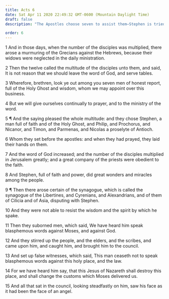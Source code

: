 ```yaml
---
title: Acts 6
date: Sat Apr 11 2020 22:49:32 GMT-0600 (Mountain Daylight Time)
draft: false
description: "The Apostles choose seven to assist them—Stephen is tried before the council."

order: 6
---
```

    
1 And in those days, when the number of the disciples was multiplied, there arose a murmuring of the Grecians against the Hebrews, because their widows were neglected in the daily ministration.

2 Then the twelve called the multitude of the disciples unto them, and said, It is not reason that we should leave the word of God, and serve tables.

3 Wherefore, brethren, look ye out among you seven men of honest report, full of the Holy Ghost and wisdom, whom we may appoint over this business.

4 But we will give ourselves continually to prayer, and to the ministry of the word.

5 ¶ And the saying pleased the whole multitude: and they chose Stephen, a man full of faith and of the Holy Ghost, and Philip, and Prochorus, and Nicanor, and Timon, and Parmenas, and Nicolas a proselyte of Antioch.

6 Whom they set before the apostles: and when they had prayed, they laid their hands on them.

7 And the word of God increased; and the number of the disciples multiplied in Jerusalem greatly; and a great company of the priests were obedient to the faith.

8 And Stephen, full of faith and power, did great wonders and miracles among the people.

9 ¶ Then there arose certain of the synagogue, which is called the synagogue of the Libertines, and Cyrenians, and Alexandrians, and of them of Cilicia and of Asia, disputing with Stephen.

10 And they were not able to resist the wisdom and the spirit by which he spake.

11 Then they suborned men, which said, We have heard him speak blasphemous words against Moses, and against God.

12 And they stirred up the people, and the elders, and the scribes, and came upon him, and caught him, and brought him to the council.

13 And set up false witnesses, which said, This man ceaseth not to speak blasphemous words against this holy place, and the law.

14 For we have heard him say, that this Jesus of Nazareth shall destroy this place, and shall change the customs which Moses delivered us.

15 And all that sat in the council, looking steadfastly on him, saw his face as it had been the face of an angel.
